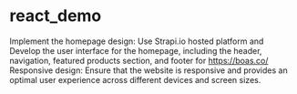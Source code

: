 # react_demo
Implement the homepage design: Use Strapi.io hosted platform and Develop the user interface for the homepage, including the header, navigation, featured products section, and footer for https://boas.co/ 
Responsive design: Ensure that the website is responsive and provides an optimal user experience across different devices and screen sizes.
